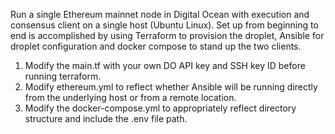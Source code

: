 Run a single Ethereum mainnet node in Digital Ocean with execution and consensus client on a single host (Ubuntu Linux). Set up from beginning to end is accomplished by using Terraform to provision the droplet, Ansible for droplet configuration and docker compose to stand up the two clients.

1) Modify the main.tf with your own DO API key and SSH key ID before running terraform.
2) Modify ethereum.yml to reflect whether Ansible will be running directly from the underlying host or from a remote location.
3) Modify the docker-compose.yml to appropriately reflect directory structure and include the .env file path.
